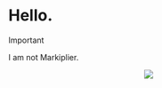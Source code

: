 # Hello.
> [!IMPORTANT]
> I am not Markiplier.

<p align="center">
  <img src="https://github.com/user-attachments/assets/d71469b3-b943-46ec-95a4-3a5c550dbc29" />
</p>
